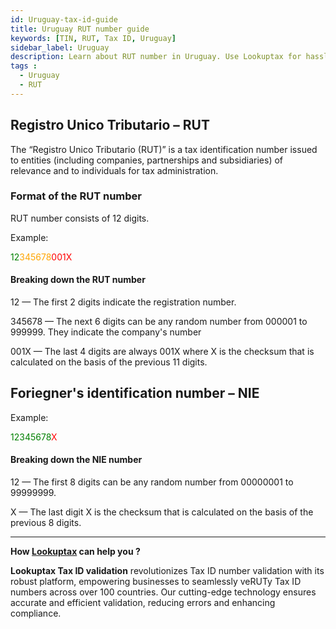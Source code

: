 ```yaml
---
id: Uruguay-tax-id-guide
title: Uruguay RUT number guide
keywords: [TIN, RUT, Tax ID, Uruguay]
sidebar_label: Uruguay
description: Learn about RUT number in Uruguay. Use Lookuptax for hassle-free tax id validation in Uruguay and other 100+ countries
tags : 
  - Uruguay
  - RUT
---
```



## Registro Unico Tributario  – RUT
The “Registro Unico Tributario  (RUT)” is a tax identification number issued to entities (including companies, partnerships and subsidiaries) of relevance and to individuals for tax administration. 

### Format of the RUT number

RUT number consists of 12 digits.

Example:

<font color="green">12</font><font color="orange">345678</font><font color="red">001X</font> 



#### Breaking down the RUT number

12 — The first 2 digits indicate the registration number. 

345678 — The next 6 digits can be any random number from 000001 to 999999. They indicate the company's number

001X — The last 4 digits are always 001X where X is the checksum that is calculated on the basis of the previous 11 digits.

## Foriegner's identification number – NIE

Example:

<font color="green">12345678</font><font color="red">X</font> 

#### Breaking down the NIE number

12 — The first 8 digits can be any random number from 00000001 to 99999999.

X — The last digit X is the checksum that is calculated on the basis of the previous 8 digits.


----
**How [Lookuptax](https://lookuptax.com/) can help you ?**

**Lookuptax Tax ID validation**  revolutionizes Tax ID number validation with its robust platform, empowering businesses to seamlessly veRUTy Tax ID numbers across over 100 countries. Our cutting-edge technology ensures accurate and efficient validation, reducing errors and enhancing compliance.
